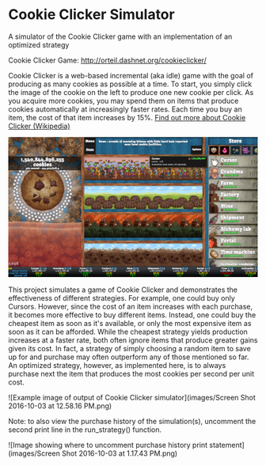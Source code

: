 # Cookie Clicker Simulator
A simulator of the Cookie Clicker game with an implementation of an optimized strategy

Cookie Clicker Game:
http://orteil.dashnet.org/cookieclicker/


Cookie Clicker is a web-based incremental (aka idle) game with the goal of producing as many cookies as possible at a time. To start, you simply click the image of the cookie on the left to produce one new cookie per click. As you acquire more cookies, you may spend them on items that produce cookies automatically at increasingly faster rates. Each time you buy an item, the cost of that item increases by 15%. <a href="https://en.wikipedia.org/wiki/Cookie_Clicker">Find out more about Cookie Clicker (Wikipedia)</a>

![Example image of official Cookie Clicker game](images/Cookie-Clicker.png)

This project simulates a game of Cookie Clicker and demonstrates the effectiveness of different strategies. For example, one could buy only Cursors. However, since the cost of an item increases with each purchase, it becomes more effective to buy different items. Instead, one could buy the cheapest item as soon as it's available, or only the most expensive item as soon as it can be afforded. While the cheapest strategy yields production increases at a faster rate, both often ignore items that produce greater gains given its cost. In fact, a strategy of simply choosing a random item to save up for and purchase may often outperform any of those mentioned so far. An optimized strategy, however, as implemented here, is to always purchase next the item that produces the most cookies per second per unit cost.

![Example image of output of Cookie Clicker simulator](images/Screen Shot 2016-10-03 at 12.58.16 PM.png)

Note: to also view the purchase history of the simulation(s), uncomment the second print line in the run_strategy() function.

![Image showing where to uncomment purchase history print statement](images/Screen Shot 2016-10-03 at 1.17.43 PM.png)
